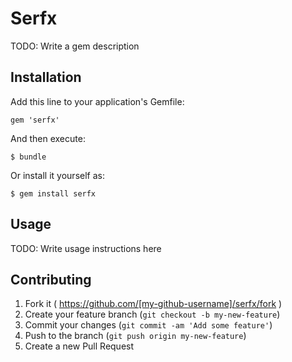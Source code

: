 # Serfx

TODO: Write a gem description

## Installation

Add this line to your application's Gemfile:

    gem 'serfx'

And then execute:

    $ bundle

Or install it yourself as:

    $ gem install serfx

## Usage

TODO: Write usage instructions here

## Contributing

1. Fork it ( https://github.com/[my-github-username]/serfx/fork )
2. Create your feature branch (`git checkout -b my-new-feature`)
3. Commit your changes (`git commit -am 'Add some feature'`)
4. Push to the branch (`git push origin my-new-feature`)
5. Create a new Pull Request
